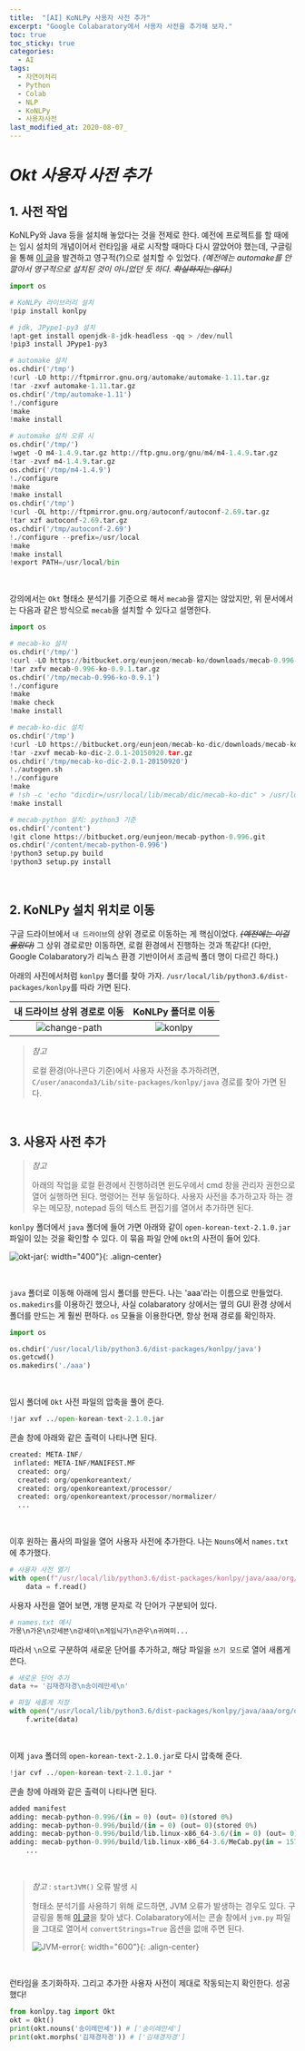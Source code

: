 ```yaml
---
title:  "[AI] KoNLPy 사용자 사전 추가"
excerpt: "Google Colabaratory에서 사용자 사전을 추가해 보자."
toc: true
toc_sticky: true
categories:
  - AI
tags:
  - 자연어처리
  - Python
  - Colab
  - NLP
  - KoNLPy
  - 사용자사전
last_modified_at: 2020-08-07_
---
```






# _Okt 사용자 사전 추가_





## 1. 사전 작업



 KoNLPy와 Java 등을 설치해 놓았다는 것을 전제로 한다. 예전에 프로젝트를 할 때에는 임시 설치의 개념이어서 런타임을 새로 시작할 때마다 다시 깔았어야 했는데, 구글링을 통해 [이 글](https://colab.research.google.com/drive/1tL2WjfE0v_es4YJCLGoEJM5NXs_O_ytW#scrollTo=9gqwqppQaVqg)을 발견하고 영구적(?)으로 설치할 수 있었다. *(예전에는 automake를 안 깔아서 영구적으로 설치된 것이 아니었던 듯 하다. ~~확실하지는 않다.~~)*



```python
import os

# KoNLPy 라이브러리 설치
!pip install konlpy

# jdk, JPype1-py3 설치
!apt-get install openjdk-8-jdk-headless -qq > /dev/null
!pip3 install JPype1-py3

# automake 설치
os.chdir('/tmp')
!curl -LO http://ftpmirror.gnu.org/automake/automake-1.11.tar.gz
!tar -zxvf automake-1.11.tar.gz
os.chdir('/tmp/automake-1.11')
!./configure
!make
!make install

# automake 설치 오류 시
os.chdir('/tmp/') 
!wget -O m4-1.4.9.tar.gz http://ftp.gnu.org/gnu/m4/m4-1.4.9.tar.gz
!tar -zvxf m4-1.4.9.tar.gz
os.chdir('/tmp/m4-1.4.9')
!./configure
!make
!make install
os.chdir('/tmp')
!curl -OL http://ftpmirror.gnu.org/autoconf/autoconf-2.69.tar.gz
!tar xzf autoconf-2.69.tar.gz
os.chdir('/tmp/autoconf-2.69')
!./configure --prefix=/usr/local
!make
!make install
!export PATH=/usr/local/bin
```

<br>

 강의에서는 `Okt` 형태소 분석기를 기준으로 해서 `mecab`을 깔지는 않았지만, 위 문서에서는 다음과 같은 방식으로 `mecab`을 설치할 수 있다고 설명한다.

```python
import os

# mecab-ko 설치
os.chdir('/tmp/')
!curl -LO https://bitbucket.org/eunjeon/mecab-ko/downloads/mecab-0.996-ko-0.9.1.tar.gz
!tar zxfv mecab-0.996-ko-0.9.1.tar.gz
os.chdir('/tmp/mecab-0.996-ko-0.9.1')
!./configure
!make
!make check
!make install

# mecab-ko-dic 설치
os.chdir('/tmp')
!curl -LO https://bitbucket.org/eunjeon/mecab-ko-dic/downloads/mecab-ko-dic-2.0.1-20150920.tar.gz
!tar -zxvf mecab-ko-dic-2.0.1-20150920.tar.gz
os.chdir('/tmp/mecab-ko-dic-2.0.1-20150920')
!./autogen.sh
!./configure
!make
# !sh -c 'echo "dicdir=/usr/local/lib/mecab/dic/mecab-ko-dic" > /usr/local/etc/mecabrc'
!make install

# mecab-python 설치: python3 기준
os.chdir('/content')
!git clone https://bitbucket.org/eunjeon/mecab-python-0.996.git
os.chdir('/content/mecab-python-0.996')
!python3 setup.py build
!python3 setup.py install
```

<br>

## 2. KoNLPy 설치 위치로 이동



 구글 드라이브에서 `내 드라이브`의 상위 경로로 이동하는 게 핵심이었다. ~~*(예전에는 이걸 몰랐다)*~~ 그 상위 경로로만 이동하면, 로컬 환경에서 진행하는 것과 똑같다! (다만, Google Colabaratory가 리눅스 환경 기반이어서 조금씩 폴더 명이 다르긴 하다.)

 아래의 사진에서처럼 `konlpy` 폴더를 찾아 가자. `/usr/local/lib/python3.6/dist-packages/konlpy`를 따라 가면 된다.



|               내 드라이브 상위 경로로 이동                |                  KoNLPy 폴더로 이동                  |
| :-------------------------------------------------------: | :--------------------------------------------------: |
| ![change-path]({{site.url}}/assets/images/user-dic-1.png) | ![konlpy]({{site.url}}/assets/images/user-dic-2.png) |



> *참고* 
>
>  로컬 환경(아나콘다 기준)에서 사용자 사전을 추가하려면, `C/user/anaconda3/Lib/site-packages/konlpy/java` 경로를 찾아 가면 된다.

<br>

## 3. 사용자 사전 추가



> *참고* 
>
>  아래의 작업을 로컬 환경에서 진행하려면 윈도우에서 cmd 창을 관리자 권한으로 열어 실행하면 된다. 명령어는 전부 동일하다. 사용자 사전을 추가하고자 하는 경우는 메모장, notepad 등의 텍스트 편집기를 열어서 추가하면 된다.



 `konlpy` 폴더에서 `java` 폴더에 들어 가면 아래와 같이 `open-korean-text-2.1.0.jar` 파일이 있는 것을 확인할 수 있다. 이 묶음 파일 안에 `Okt`의 사전이 들어 있다. 



![okt-jar]({{site.url}}/assets/images/user-dic-3.png){: width="400"}{: .align-center}

<br>

 `java` 폴더로 이동해 아래에 임시 폴더를 만든다. 나는 'aaa'라는 이름으로 만들었다. `os.makedirs`를 이용하긴 했으나, 사실 colabaratory 상에서는 옆의 GUI 환경 상에서 폴더를 만드는 게 훨씬 편하다. `os` 모듈을 이용한다면, 항상 현재 경로를 확인하자.

```python
import os

os.chdir('/usr/local/lib/python3.6/dist-packages/konlpy/java')
os.getcwd() 
os.makedirs('./aaa')
```

<br>

 임시 폴더에 `Okt` 사전 파일의 압축을 풀어 준다.

```python
!jar xvf ../open-korean-text-2.1.0.jar
```

 콘솔 창에 아래와 같은 출력이 나타나면 된다.

```python
created: META-INF/
 inflated: META-INF/MANIFEST.MF
  created: org/
  created: org/openkoreantext/
  created: org/openkoreantext/processor/
  created: org/openkoreantext/processor/normalizer/
  ...
```

<br>

 이후 원하는 품사의 파일을 열어 사용자 사전에 추가한다. 나는 `Nouns`에서 `names.txt`에 추가했다. 

```python
# 사용자 사전 열기
with open(f"/usr/local/lib/python3.6/dist-packages/konlpy/java/aaa/org/openkoreantext/processor/util/noun/names.txt") as f:
    data = f.read()
```



 사용자 사전을 열어 보면, 개행 문자로 각 단어가 구분되어 있다. 

```python
# names.txt 예시
가몽\n가온\n갓세븐\n강새이\n게임닉가\n관우\n귀여미...
```



  따라서 `\n`으로 구분하여 새로운 단어를 추가하고, 해당 파일을 `쓰기 모드`로 열어 새롭게 쓴다.

```python
# 새로운 단어 추가
data += '김재경자경\n송이레만세\n'

# 파일 새롭게 저장
with open("/usr/local/lib/python3.6/dist-packages/konlpy/java/aaa/org/openkoreantext/processor/util/noun/names.txt", 'w') as f:
    f.write(data)
```

<br>

 이제 `java` 폴더의 `open-korean-text-2.1.0.jar`로 다시 압축해 준다.

```python
!jar cvf ../open-korean-text-2.1.0.jar * 
```



 콘솔 창에 아래와 같은 출력이 나타나면 된다.

```python
added manifest
adding: mecab-python-0.996/(in = 0) (out= 0)(stored 0%)
adding: mecab-python-0.996/build/(in = 0) (out= 0)(stored 0%)
adding: mecab-python-0.996/build/lib.linux-x86_64-3.6/(in = 0) (out= 0)(stored 0%)
adding: mecab-python-0.996/build/lib.linux-x86_64-3.6/MeCab.py(in = 15733) (out= 2743)(deflated 82%)
    ...
```



<br>

> *참고* : `startJVM()` 오류 발생 시
>
>  형태소 분석기를 사용하기 위해 로드하면, JVM 오류가 발생하는 경우도 있다. 구글링을 통해 [이 글](https://i-am-eden.tistory.com/9)을 찾아 냈다. Colabaratory에서는 콘솔 창에서 `jvm.py` 파일을 그대로 열어서 `convertStrings=True` 옵션을 없애 주면 된다.
>
> ![JVM-error]({{site.url}}/assets/images/user-dic-4.png){: width="600"}{: .align-center}

<br>



 런타임을 초기화하자. 그리고 추가한 사용자 사전이 제대로 작동되는지 확인한다. 성공했다!



```python
from konlpy.tag import Okt
okt = Okt()
print(okt.nouns('송이레만세')) # ['송이레만세']
print(okt.morphs('김재경자경')) # ['김재경자경']
```

